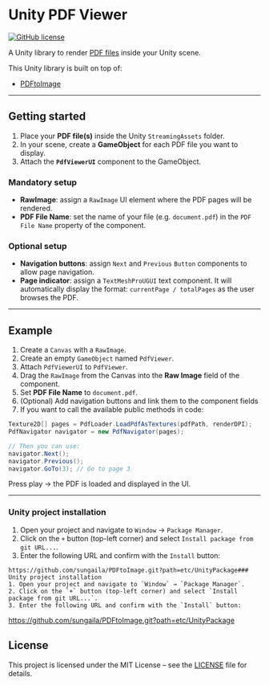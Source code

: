 # Unity PDF Viewer

[![GitHub license](https://img.shields.io/github/license/muratoreware/unitypdfviewer?style=flat-square)](https://github.com/kdpkke/UnityPDFViewer/blob/main/LICENSE)

A Unity library to render [PDF files](https://en.wikipedia.org/wiki/PDF) inside your Unity scene.  

This Unity library is built on top of:
* [PDFtoImage](https://github.com/sungaila/PDFtoImage)  

---

## Getting started

1. Place your **PDF file(s)** inside the Unity `StreamingAssets` folder.  
2. In your scene, create a **GameObject** for each PDF file you want to display.  
3. Attach the **`PdfViewerUI`** component to the GameObject.  

### Mandatory setup
- **RawImage**: assign a `RawImage` UI element where the PDF pages will be rendered.  
- **PDF File Name**: set the name of your file (e.g. `document.pdf`) in the `PDF File Name` property of the component.  

### Optional setup
- **Navigation buttons**: assign `Next` and `Previous` `Button` components to allow page navigation.  
- **Page indicator**: assign a `TextMeshProUGUI` text component. It will automatically display the format: `currentPage / totalPages` as the user browses the PDF.  

---

## Example

1. Create a `Canvas` with a `RawImage`.  
2. Create an empty `GameObject` named `PdfViewer`.  
3. Attach `PdfViewerUI` to `PdfViewer`.  
4. Drag the `RawImage` from the Canvas into the **Raw Image** field of the component.  
5. Set **PDF File Name** to `document.pdf`.  
6. (Optional) Add navigation buttons and link them to the component fields
7. If you want to call the available public methods in code:  

 ```csharp
 Texture2D[] pages = PdfLoader.LoadPdfAsTextures(pdfPath, renderDPI);
 PdfNavigator navigator = new PdfNavigator(pages);

 // Then you can use:
 navigator.Next();
 navigator.Previous();
 navigator.GoTo(3); // Go to page 3
 ```
 
Press play → the PDF is loaded and displayed in the UI.

---

### Unity project installation
1. Open your project and navigate to `Window` → `Package Manager`.
2. Click on the `+` button (top-left corner) and select `Install package from git URL...`.
3. Enter the following URL and confirm with the `Install` button:
```
https://github.com/sungaila/PDFtoImage.git?path=etc/UnityPackage### Unity project installation
1. Open your project and navigate to `Window` → `Package Manager`.
2. Click on the `+` button (top-left corner) and select `Install package from git URL...`.
3. Enter the following URL and confirm with the `Install` button:
```
https://github.com/sungaila/PDFtoImage.git?path=etc/UnityPackage

## License
This project is licensed under the MIT License – see the [LICENSE](https://github.com/kdpkke/UnityPDFViewer/blob/main/LICENSE) file for details.

